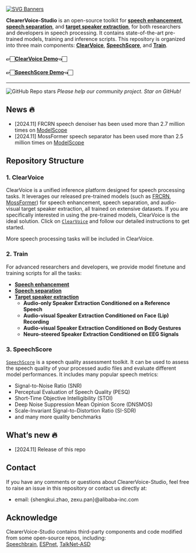 [![SVG Banners](https://svg-banners.vercel.app/api?type=origin&text1=ClearerVoice-Studio&text2=%20AI%20Powered%20Speech%20Front-End%20Processing%20Toolkit&width=1000&height=210)](https://github.com/Akshay090/svg-banners)
    
<strong>ClearerVoice-Studio</strong> is an open-source toolkit for **[speech enhancement](https://github.com/modelscope/ClearerVoice-Studio/tree/main/train/speech_enhancement)**, **[speech separation](https://github.com/modelscope/ClearerVoice-Studio/tree/main/train/speech_separation)**, and <a href="https://github.com/modelscope/ClearerVoice-Studio/blob/main/train/target_speaker_extraction">**target speaker extraction**<a/>, for both researchers and developers in speech processing. It contains state-of-the-art pre-trained models, training and inference scripts. This repository is organized into three main components: **[ClearVoice](https://github.com/modelscope/ClearerVoice-Studio/tree/main/clearvoice)**, **[SpeechScore](https://github.com/modelscope/ClearerVoice-Studio/tree/main/speechscore)**, and **[Train](https://github.com/modelscope/ClearerVoice-Studio/tree/main/train)**.

#### 👉🏻[ClearVoice Demo](https://huggingface.co/spaces/alibabasglab/ClearVoice)👈🏻  
#### 👉🏻[SpeechScore Demo](https://huggingface.co/spaces/alibabasglab/SpeechScore)👈🏻
---
![GitHub Repo stars](https://img.shields.io/github/stars/modelscope/ClearerVoice-Studio) *Please help our community project. Star on GitHub!*

## News :fire:
- [2024.11] FRCRN speech denoiser has been used more than 2.7 million times on [ModelScope](https://modelscope.cn/models/iic/speech_frcrn_ans_cirm_16k)
- [2024.11] MossFormer speech separator has been used more than 2.5 million times on [ModelScope](https://modelscope.cn/models/iic/speech_mossformer_separation_temporal_8k)

## Repository Structure

### 1. **ClearVoice**  
ClearVoice is a unified inference platform designed for speech processing tasks. It leverages our released pre-trained models (such as [FRCRN](https://arxiv.org/abs/2206.07293), [MossFormer](https://arxiv.org/abs/2302.11824)) for speech enhancement, speech separation, and audio-visual target speaker extraction, all trained on extensive datasets. If you are specifically interested in using the pre-trained models, ClearVoice is the ideal solution. Click on [`ClearVoice`](https://github.com/modelscope/ClearerVoice-Studio/tree/main/clearvoice) and follow our detailed instructions to get started.

More speech processing tasks will be included in ClearVoice.

### 2. **Train**  
For advanced researchers and developers, we provide model finetune and training scripts for all the tasks:

- **[Speech enhancement](train/speech_enhancement)**
- **[Speech separation](train/speech_separation)**
- **[Target speaker extraction](train/target_speaker_extraction)**
  - **Audio-only Speaker Extraction Conditioned on a Reference Speech**
  - **Audio-visual Speaker Extraction Conditioned on Face (Lip) Recording**
  - **Audio-visual Speaker Extraction Conditioned on Body Gestures**
  - **Neuro-steered Speaker Extraction Conditioned on EEG Signals**

### 3. **SpeechScore**  
<a href="https://github.com/modelscope/ClearerVoice-Studio/tree/main/speechscore">`SpeechScore`<a/> is a speech quality assessment toolkit. It can be used to assess the speech quality of your processed audio files and evaluate different model performances. It includes many popular speech metrics:

- Signal-to-Noise Ratio (SNR)
- Perceptual Evaluation of Speech Quality (PESQ)
- Short-Time Objective Intelligibility (STOI)
- Deep Noise Suppression Mean Opinion Score (DNSMOS)
- Scale-Invariant Signal-to-Distortion Ratio (SI-SDR)
- and many more quality benchmarks  



## What‘s new :fire:
- [2024.11] Release of this repo
  
## Contact
If you have any comments or questions about ClearerVoice-Studio, feel free to raise an issue in this repository or contact us directly at:
- email: {shengkui.zhao, zexu.pan}@alibaba-inc.com


## Acknowledge
ClearerVoice-Studio contains third-party components and code modified from some open-source repos, including: <br>
[Speechbrain](https://github.com/speechbrain/speechbrain), [ESPnet](https://github.com/espnet), [TalkNet-ASD
](https://github.com/TaoRuijie/TalkNet-ASD)
